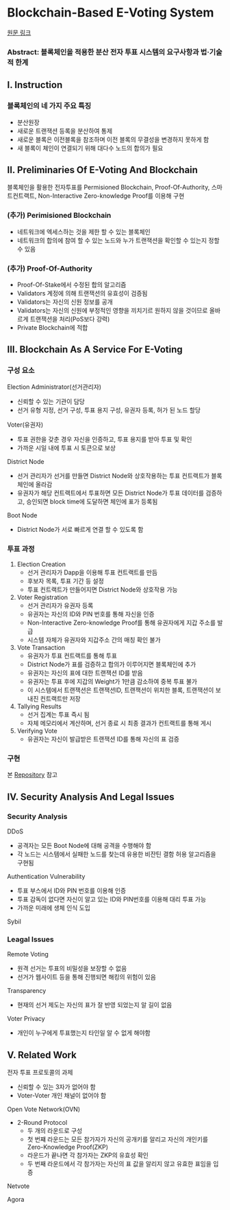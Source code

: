 # Blockchain-Based E-Voting System

[원문 링크](https://skemman.is/bitstream/1946/31161/1/Research-Paper-BBEVS.pdf)

### Abstract: 블록체인을 적용한 분산 전자 투표 시스템의 요구사항과 법·기술적 한계

## I. Instruction

### 블록체인의 네 가지 주요 특징
* 분산원장
* 새로운 트랜잭션 등록을 분산하여 통제
* 새로운 블록은 이전블록을 참조하며 이전 블록의 무결성을 변경하지 못하게 함
* 새 블록이 체인이 연결되기 위해 대다수 노드의 합의가 필요

## II. Preliminaries Of E-Voting And Blockchain
블록체인을 활용한 전자투표를 Permisioned Blockchain, Proof-Of-Authority, 스마트컨트랙트, Non-Interactive Zero-knowledge Proof를 이용해 구현

### (추가) Perimisioned Blockchain
* 네트워크에 엑세스하는 것을 제한 할 수 있는 블록체인
* 네트워크의 합의에 참여 할 수 있는 노드와 누가 트랜잭션을 확인할 수 있는지 정할 수 있음

### (추가) Proof-Of-Authority
* Proof-Of-Stake에서 수정된 합의 알고리즘
* Validators 계정에 의해 트랜잭션의 유효성이 검증됨
* Validators는 자신의 신원 정보를 공개
* Validators는 자신의 신원에 부정적인 영향을 끼치기르 원하지 않을 것이므로 올바르게 트랜잭션을 처리(PoS보다 강력)
* Private Blockchain에 적합

## III. Blockchain As A Service For E-Voting

### 구성 요소
Election Administrator(선거관리자)
* 신뢰할 수 있는 기관이 담당
* 선거 유형 지정, 선거 구성, 투표 용지 구성, 유권자 등록, 허가 된 노드 할당

Voter(유권자)
* 투표 권한을 갖춘 경우 자신을 인증하고, 투표 용지를 받아 투표 및 확인
* 가까운 시일 내에 투표 시 토큰으로 보상

District Node
* 선거 관리자가 선거를 만들면 District Node와 상호작용하는 투표 컨트랙트가 블록체인에 올라감
* 유권자가 해당 컨트랙트에서 투표하면 모든 District Node가 투표 데이터를 검증하고, 승인되면 block time에 도달하면 체인에 표가 등록됨

Boot Node
* District Node가 서로 빠르게 연결 할 수 있도록 함

### 투표 과정
1. Election Creation
    * 선거 관리자가 Dapp을 이용해 투표 컨트랙트를 만듬
    * 후보자 목록, 투표 기간 등 설정
    * 투표 컨트랙트가 만들어지면 District Node와 상호작용 가능
1. Voter Registration
    * 선거 관리자가 유권자 등록
    * 유권자는 자신의 ID와 PIN 번호를 통해 자신을 인증
    * Non-Interactive Zero-knowledge Proof를 통해 유권자에게 지갑 주소를 발급
    * 시스템 자체가 유권자와 지갑주소 간의 매칭 확인 불가
1. Vote Transaction
    * 유권자가 투표 컨트랙트를 통해 투표
    * District Node가 표를 검증하고 합의가 이루어지면 블록체인에 추가
    * 유권자는 자신의 표에 대한 트랜잭션 ID를 받음
    * 유권자는 투표 후에 지갑의 Weight가 1만큼 감소하여 중복 투표 불가
    * 이 시스템에서 트랜잭션은 트랜잭션ID, 트랜잭션이 위치한 블록, 트랜잭션이 보내진 컨트랙트만 저장
1. Tallying Results
    * 선거 집계는 투표 즉시 됨
    * 자체 메모리에서 계산하며, 선거 종료 시 최종 결과가 컨트랙트를 통해 게시
1. Verifying Vote
    * 유권자는 자신이 발급받은 트랜잭션 ID를 통해 자신의 표 검증

### 구현
본 [Repository](http://) 참고


## IV. Security Analysis And Legal Issues

### Security Analysis

DDoS
* 공격자는 모든 Boot Node에 대해 공격을 수행해야 함
* 각 노드는 시스템에서 실패한 노드를 찾는데 유용한 비잔틴 결함 허용 알고리즘을 구현됨

Authentication Vulnerability
* 투표 부스에서 ID와 PIN 번호를 이용해 인증
* 투표 감독이 없다면 자신이 알고 있는 ID와 PIN번호를 이용해 대리 투표 가능
* 가까운 미래에 생체 인식 도입

Sybil

### Leagal Issues

Remote Voting
* 원격 선거는 투표의 비밀성을 보장할 수 없음
* 선거가 웹사이트 등을 통해 진행되면 해킹의 위험이 있음

Transparency
* 현재의 선거 제도는 자신의 표가 잘 반영 되었는지 알 길이 없음

Voter Privacy
* 개인이 누구에게 투표했는지 타인일 알 수 없게 해야함

## V. Related Work
전자 투표 프로토콜의 과제
* 신뢰할 수 있는 3자가 없어야 함
* Voter-Voter 개인 채널이 없어야 함

Open Vote Network(OVN)
* 2-Round Protocol
    * 두 개의 라운드로 구성
    * 첫 번쨰 라운드는 모든 참가자가 자신의 공개키를 알리고 자신의 개인키를 Zero-Knowledge Proof(ZKP)
    * 라운드가 끝나면 각 참가자는 ZKP의 유효성 확인
    * 두 번째 라운드에서 각 참가자는 자신의 표 값을 알리지 않고 유효한 표임을 입증

Netvote

Agora

